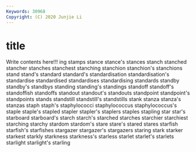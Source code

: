 ```yaml
---
Keywords: 30968
Copyright: (C) 2020 Junjie Li
---
```


# title

Write contents here!!!
ing 
stamps 
stance 
stance's 
stances 
stanch 
stanched 
stancher 
stanches 
stanchest
stanching 
stanchion 
stanchion's 
stanchions 
stand 
stand's 
standard 
standard's 
standardisation 
standardisation's
standardise 
standardised 
standardises 
standardising 
standards 
standby 
standby's 
standbys 
standing 
standing's
standings 
standoff 
standoff's 
standoffish 
standoffs 
standout 
standout's 
standouts 
standpoint 
standpoint's
standpoints 
stands 
standstill 
standstill's 
standstills 
stank 
stanza 
stanza's 
stanzas 
staph
staph's 
staphylococci 
staphylococcus 
staphylococcus's 
staple 
staple's 
stapled 
stapler 
stapler's 
staplers
staples 
stapling 
star 
star's 
starboard 
starboard's 
starch 
starch's 
starched 
starches
starchier 
starchiest 
starching 
starchy 
stardom 
stardom's 
stare 
stare's 
stared 
stares
starfish 
starfish's 
starfishes 
stargazer 
stargazer's 
stargazers 
staring 
stark 
starker 
starkest
starkly 
starkness 
starkness's 
starless 
starlet 
starlet's 
starlets 
starlight 
starlight's 
starling
